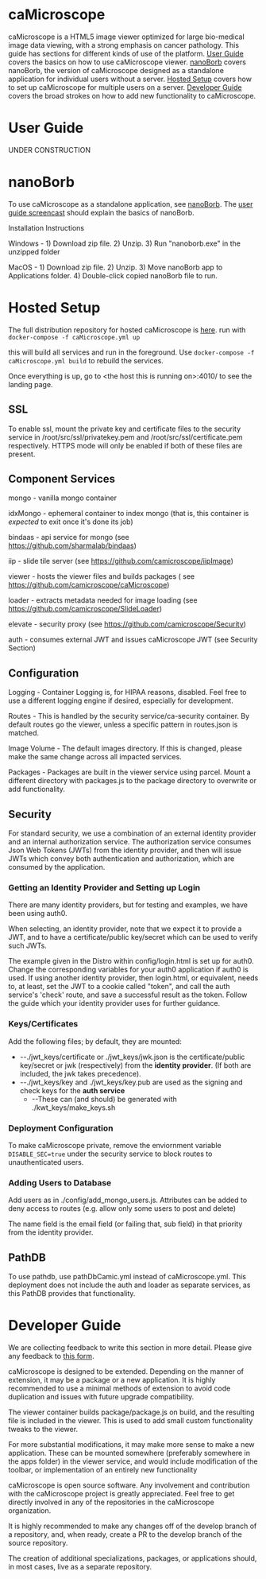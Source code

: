 # caMicroscope
caMicroscope is a HTML5 image viewer optimized for large bio-medical image data viewing, with a strong emphasis on cancer pathology.
This guide has sections for different kinds of use of the platform. [User Guide](#user-guide) covers the basics on how to use caMicroscope viewer. [nanoBorb](#nanoborb) covers nanoBorb, the version of caMicroscope designed as a standalone application for individual users without a server. [Hosted Setup](#hosted-setup) covers how to set up caMicroscope for multiple users on a server. [Developer Guide](#developer-guide) covers the broad strokes on how to add new functionality to caMicroscope.

# User Guide
UNDER CONSTRUCTION

# nanoBorb
To use caMicroscope as a standalone application, see [nanoBorb](https://github.com/SBU-BMI/nanoBorb/releases).
The [user guide screencast](https://drive.google.com/open?id=1HkkL5FqEIgi7fzqKijtUhWBPlplh_uHF) should explain the basics of nanoBorb.

Installation Instructions

Windows - 1) Download zip file. 2) Unzip. 3) Run "nanoborb.exe" in the unzipped folder

MacOS - 1) Download zip file. 2) Unzip. 3) Move nanoBorb app to Applications folder. 4) Double-click copied nanoBorb file to run.

# Hosted Setup
The full distribution repository for hosted caMicroscope is [here](https://github.com/camicroscope/Distro/).
run with `docker-compose -f caMicroscope.yml up`

this will build all services and run in the foreground.
Use `docker-compose -f caMicroscope.yml build` to rebuild the services.

Once everything is up, go to \<the host this is running on\>:4010/ to see the landing page.

## SSL
To enable ssl, mount the private key and certificate files to the security service in /root/src/ssl/privatekey.pem and /root/src/ssl/certificate.pem respectively. HTTPS mode will only be enabled if both of these files are present.

## Component Services
mongo - vanilla mongo container

idxMongo - ephemeral container to index mongo (that is, this container is *expected* to exit once it's done its job)

bindaas - api service for mongo (see https://github.com/sharmalab/bindaas)

iip - slide tile server (see https://github.com/camicroscope/iipImage)

viewer - hosts the viewer files and builds packages ( see https://github.com/camicroscope/caMicroscope)

loader - extracts metadata needed for image loading (see https://github.com/camicroscope/SlideLoader)

elevate - security proxy (see https://github.com/camicroscope/Security)

auth - consumes external JWT and issues caMicroscope JWT (see Security Section)

## Configuration
Logging - Container Logging is, for HIPAA reasons, disabled. Feel free to use a different logging engine if desired, especially for development.

Routes - This is handled by the security service/ca-security container. By default routes go the viewer, unless a specific pattern in routes.json is matched.

Image Volume -  The default images directory. If this is changed, please make the same change across all impacted services.

Packages - Packages are built in the viewer service using parcel. Mount a different directory with packages.js to the package directory to overwrite or add functionality.

## Security
For standard security, we use a combination of an external identity provider and an internal authorization service. The authorization service consumes Json Web Tokens (JWTs) from the identity provider, and then will issue JWTs which convey both authentication and authorization, which are consumed by the application.

### Getting an Identity Provider and Setting up Login

There are many identity providers, but for testing and examples, we have been using auth0.

When selecting, an identity provider, note that we expect it to provide a JWT, and to have a certificate/public key/secret which can be used to verify such JWTs.

The example given in the Distro within config/login.html is set up for auth0. Change the corresponding variables for your auth0 application if auth0 is used. If using another identity provider, then login.html, or equivalent, needs to, at least, set the JWT to a cookie called &quot;token&quot;, and call the auth service&#39;s &#39;check&#39; route, and save a successful result as the token. Follow the guide which your identity provider uses for further guidance.

### Keys/Certificates

Add the following files; by default, they are mounted:

- --./jwt\_keys/certificate or ./jwt\_keys/jwk.json is the certificate/public key/secret or jwk (respectively) from the **identity provider**. (If both are included, the jwk takes precedence).
- --./jwt\_keys/key and ./jwt\_keys/key.pub are used as the signing and check keys for the **auth service**
  - --These can (and should) be generated with ./kwt\_keys/make\_keys.sh

### Deployment Configuration

To make caMicroscope private, remove the enviornment variable `DISABLE_SEC=true` under the security service to block routes to unauthenticated users.

### Adding Users to Database

Add users as in ./config/add\_mongo\_users.js. Attributes can be added to deny access to routes (e.g. allow only some users to post and delete)

The name field is the email field (or failing that, sub field) in that priority from the identity provider.


## PathDB

To use pathdb, use pathDbCamic.yml instead of caMicroscope.yml. This deployment does not include the auth and loader as separate services, as this PathDB provides that functionality.


# Developer Guide
We are collecting feedback to write this section in more detail. Please give any feedback to [this form](https://docs.google.com/forms/d/e/1FAIpQLScL91LxrpAZjU88GBZP9gmcdgdf8__uNUwhws2lzU6Lr4qNwA/viewform).

caMicroscope is designed to be extended. Depending on the manner of extension, it may be a package or a new application. It is highly recommended to use a minimal methods of extension to avoid code duplication and issues with future upgrade compatibility.

The viewer container builds package/package.js on build, and the resulting file is included in the viewer. This is used to add small custom functionality tweaks to the viewer.

For more substantial modifications, it may make more sense to make a new application. These can be mounted somewhere (preferably somewhere in the apps folder) in the viewer service, and would include modification of the toolbar, or implementation of an entirely new functionality

caMicroscope is open source software. Any involvement and contribution with the caMicroscope project is greatly appreciated. Feel free to get directly involved in any of the repositories in the caMicroscope organization.

It is highly recommended to make any changes off of the develop branch of a repository, and, when ready, create a PR to the develop branch of the source repository.

The creation of additional specializations, packages, or applications should, in most cases, live as a separate repository.

